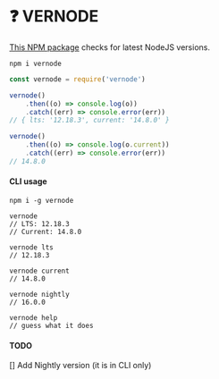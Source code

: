 # ❓ VERNODE

[This NPM package](https://www.npmjs.com/package/vernode) checks for latest NodeJS versions.

`npm i vernode`

````js
const vernode = require('vernode')

vernode()
    .then((o) => console.log(o))
    .catch((err) => console.error(err))
// { lts: '12.18.3', current: '14.8.0' }

vernode()
    .then((o) => console.log(o.current))
    .catch((err) => console.error(err))
// 14.8.0
````

#### CLI usage
`npm i -g vernode`

````
vernode
// LTS: 12.18.3
// Current: 14.8.0

vernode lts
// 12.18.3

vernode current
// 14.8.0

vernode nightly
// 16.0.0

vernode help
// guess what it does
````

#### TODO
[] Add Nightly version (it is in CLI only)